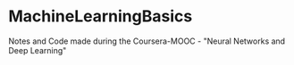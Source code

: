 # MachineLearningBasics

Notes and Code made during the Coursera-MOOC - "Neural Networks and Deep Learning"
